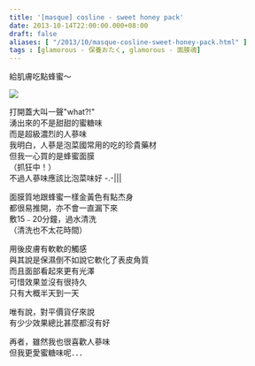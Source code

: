 ```yaml
---
title: '[masque] cosline - sweet honey pack'
date: 2013-10-14T22:00:00.000+08:00
draft: false
aliases: [ "/2013/10/masque-cosline-sweet-honey-pack.html" ]
tags : [glamorous - 保養おたく, glamorous - 面膜魂]
---
```


給肌膚吃點蜂蜜～  

[![](https://3.bp.blogspot.com/-7jzdgXWg0JQ/XCQ9uxf3QtI/AAAAAAAAB6c/IV__zDN7bEce5o0XxYY7Y4GZxMQeE50pwCLcBGAs/s640/13.jpg)](https://3.bp.blogspot.com/-7jzdgXWg0JQ/XCQ9uxf3QtI/AAAAAAAAB6c/IV__zDN7bEce5o0XxYY7Y4GZxMQeE50pwCLcBGAs/s1600/13.jpg)

打開蓋大叫一聲"what?!"  
湧出來的不是甜甜的蜜糖味  
而是超級濃烈的人蔘味  
我明白，人蔘是泡菜國常用的吃的珍貴藥材  
但我一心買的是蜂蜜面膜  
（抓狂中！）  
不過人蔘味應該比泡菜味好 -.-|||  
  
面膜質地跟蜂蜜一樣金黃色有點杰身  
都很易推開，亦不會一直漏下來  
敷15﹣20分鐘，過水清洗  
（清洗也不太花時間）  
  
用後皮膚有軟軟的觸感  
與其說是保濕倒不如說它軟化了表皮角質  
而且面部看起來更有光澤  
可惜效果並沒有很持久  
只有大概半天到一天  
  
唯有說，對平價貨仔來說  
有少少效果總比甚麼都沒有好  
  
  
再者，雖然我也很喜歡人蔘味  
但我更愛蜜糖味呢．．．